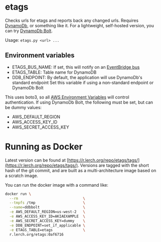 # etags

Checks urls for etags and reports back any changed urls. Requires [DynamoDb](https://aws.amazon.com/dynamodb/),
or something like it. For a lightweight, self-hosted version, you can try
[DynamoDb Bolt](https://github.com/elerch/ddbbolt).

Usage: `etags.py <url> ...`

## Environment variables

  * ETAGS_BUS_NAME: If set, this will notify on an [EventBridge bus](https://aws.amazon.com/eventbridge/)
  * ETAGS_TABLE: Table name for DynamoDB
  * DDB_ENDPOINT: By default, the application will use DynamoDb's standard endpoint
                  Set this variable if using a non-standard endpoint or DynamoDb Bolt

This uses boto3, so all [AWS Environment Variables](https://docs.aws.amazon.com/cli/latest/userguide/cli-configure-envvars.html)
will control authentication. If using DynamoDb Bolt, the following must be set,
but can be dummy values:

  * AWS_DEFAULT_REGION
  * AWS_ACCESS_KEY_ID
  * AWS_SECRET_ACCESS_KEY

# Running as Docker

Latest version can be found at [https://r.lerch.org/repo/etags/tags/](https://r.lerch.org/repo/etags/tags/).
Versions are tagged with the short hash of the git commit, and are
built as a multi-architecture image based on a scratch image.

You can run the docker image with a command like:

```sh
docker run \
  --rm                              \
  --tmpfs /tmp                      \
  --name=ddbbolt                    \
  -e AWS_DEFAULT_REGION=us-west-2   \
  -e AWS_ACCESS_KEY_ID=AKIAEXAMPLE  \
  -e AWS_SECRET_ACCESS_KEY=dummy    \
  -e DDB_ENDPOINT=set_if_applicable \
  -e ETAGS_TABLE=etags              \
  r.lerch.org/etags:0af6716
```
